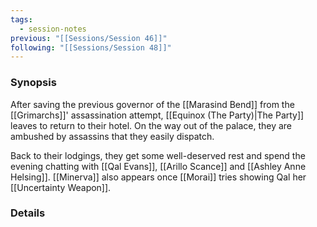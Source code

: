 ```yaml
---
tags:
  - session-notes
previous: "[[Sessions/Session 46]]"
following: "[[Sessions/Session 48]]"
---
```

### Synopsis
After saving the previous governor of the [[Marasind Bend]] from the [[Grimarchs]]' assassination attempt, [[Equinox (The Party)|The Party]] leaves to return to their hotel. On the way out of the palace, they are ambushed by assassins that they easily dispatch.

Back to their lodgings, they get some well-deserved rest and spend the evening chatting with [[Qal Evans]], [[Arillo Scance]] and [[Ashley Anne Helsing]]. [[Minerva]] also appears once [[Morai]] tries showing Qal her [[Uncertainty Weapon]].

### Details

